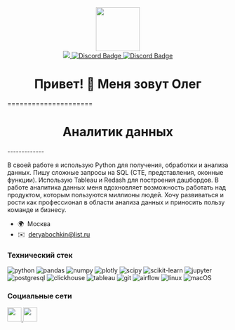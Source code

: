 <div id="header" align="center">
  <img src="https://media.giphy.com/media/M9gbBd9nbDrOTu1Mqx/giphy.gif" width="100"/>
</div>
<div id="badges" align="center">
  <a href="https://t.me/olegderyabochkin">
    <img src="https://img.shields.io/badge/Telegram-26A5E4.svg?style=for-the-badge&logo=Telegram&logoColor=white alt="Telegram Badge"/>
  </a>
  <a href="https://discord.com/users/deryabochkinoleg">
    <img src=https://img.shields.io/badge/Discord-5865F2.svg?style=for-the-badge&logo=Discord&logoColor=white alt="Discord Badge"/>
  </a>
  <a href=>
    <img src=https://img.shields.io/badge/LinkedIn-0A66C2.svg?style=for-the-badge&logo=LinkedIn&logoColor=white alt="Discord Badge"/>
  </a>
</div>

<h1 align="center"> Привет! 👋 Меня зовут Олег </h1>
===================== 
<h1 align="center"> Аналитик данных </h1>
------------- 

В своей работе я использую Python для получения, обработки и анализа данных. Пишу сложные запросы на SQL (CTE, представления, оконные функции). Использую Tableau и Redash для построения дашбордов. 
В работе аналитика данных меня вдохновляет возможность работать над продуктом, которым пользуются миллионы людей. Хочу развиваться и рости как профессионал в области анализа данных и приносить пользу команде и бизнесу.  

* 🌍  Москва 
* ✉️  [deryabochkin@list.ru](mailto:deryabochkin@list.ru)

### Технический стек  

<div id="skills" align="left">
  <a>
    <img src=https://img.shields.io/badge/Python-3776AB.svg?style=for-the-badge&logo=Python&logoColor=white alt="python"/>
  </a>
  <a>
    <img src=https://img.shields.io/badge/pandas-150458.svg?style=for-the-badge&logo=pandas&logoColor=white alt="pandas"/>
  </a>
  <a>
    <img src=https://img.shields.io/badge/NumPy-013243.svg?style=for-the-badge&logo=NumPy&logoColor=white alt="numpy"/>
  </a>
  <a>
    <img src=https://img.shields.io/badge/Plotly-3F4F75.svg?style=for-the-badge&logo=Plotly&logoColor=white alt="plotly"/>
  </a>
  <a>
    <img src=https://img.shields.io/badge/SciPy-8CAAE6.svg?style=for-the-badge&logo=SciPy&logoColor=white alt="scipy"/>
  </a>
  <a>
    <img src=https://img.shields.io/badge/scikitlearn-F7931E.svg?style=for-the-badge&logo=scikit-learn&logoColor=white alt="scikit-learn"/>
  </a>
  <a>
    <img src=https://img.shields.io/badge/Jupyter-F37626.svg?style=for-the-badge&logo=Jupyter&logoColor=white alt="jupyter"/>
  </a>
  <a>
    <img src=https://img.shields.io/badge/PostgreSQL-4169E1.svg?style=for-the-badge&logo=PostgreSQL&logoColor=white alt="postgresql"/>
  </a>
  <a>
    <img src=https://img.shields.io/badge/ClickHouse-FFCC01.svg?style=for-the-badge&logo=ClickHouse&logoColor=black alt="clickhouse"/>
  </a>
  <a>
    <img src=https://img.shields.io/badge/Tableau-E97627.svg?style=for-the-badge&logo=Tableau&logoColor=white alt="tableau"/>
  </a>
  <a>
    <img src=https://img.shields.io/badge/Git-F05032.svg?style=for-the-badge&logo=Git&logoColor=white alt="git"/>
  </a>
  <a>
    <img src=https://img.shields.io/badge/Apache%20Airflow-017CEE.svg?style=for-the-badge&logo=Apache-Airflow&logoColor=white alt="airflow"/>
  </a>
  <a>
    <img src=https://img.shields.io/badge/Linux-FCC624.svg?style=for-the-badge&logo=Linux&logoColor=black alt="linux"/>
  </a>
  <a>
    <img src=https://img.shields.io/badge/macOS-000000.svg?style=for-the-badge&logo=macOS&logoColor=white alt="macOS"/>
  </a>
</div>

### Социальные сети 

 <p align="left"> <a href="https://discord.com/users/deryabochkinoleg" target="_blank" rel="noreferrer"> <picture> <source media="(prefers-color-scheme: dark)" srcset="undefined" /> <source media="(prefers-color-scheme: light)" srcset="https://raw.githubusercontent.com/danielcranney/readme-generator/main/public/icons/socials/discord.svg" /> <img src="https://raw.githubusercontent.com/danielcranney/readme-generator/main/public/icons/socials/discord.svg" width="32" height="32" /> </picture> </a> <a href="https://www.github.com/deryabochkinoleg" target="_blank" rel="noreferrer"> <picture> <source media="(prefers-color-scheme: dark)" srcset="https://raw.githubusercontent.com/danielcranney/readme-generator/main/public/icons/socials/github-dark.svg" /> <source media="(prefers-color-scheme: light)" srcset="https://raw.githubusercontent.com/danielcranney/readme-generator/main/public/icons/socials/github.svg" /> <img src="https://raw.githubusercontent.com/danielcranney/readme-generator/main/public/icons/socials/github.svg" width="32" height="32" /> </picture> </a></p>
